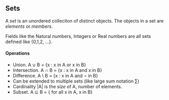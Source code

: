 ## Sets 
A *set* is an unordered colleciton of distinct objects. The objects in a set are *elements* or *members*.

Fields like the Natural numbers, Integers or Real numbers are all sets defined like {0,1,2, ...}.

#### Operations
- Union. A ∪ B = {x : x in A or x in B}
- Intersection. A ∩ B = {x : x in A and x in B}
- Difference. A \ B = {x : x in A and ¬ in B}
- Can be extended to multiple sets (like large sum notation ∑)
- Cardinality |A| is the *size* of A, number of elements.
- Subset. A ⊆ B = { for all x in A, x in B}
